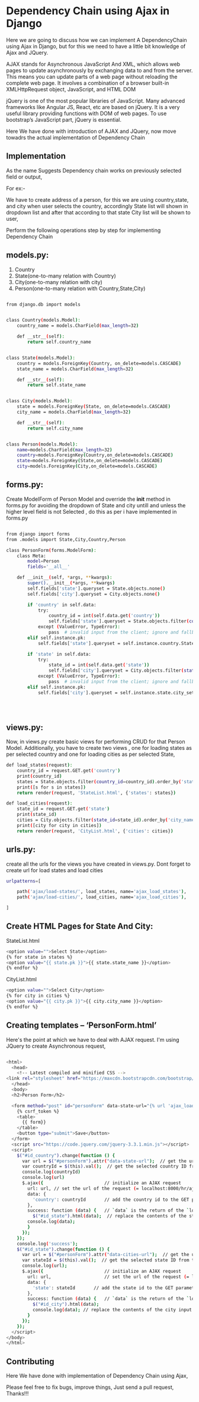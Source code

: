 

# Dependency Chain using Ajax in Django

Here we are going to discuss how we can implement A DependencyChain using Ajax in Django, but for this we need to have a little bit knowledge of Ajax and JQuery.

AJAX stands for Asynchronous JavaScript And XML, which allows web pages to update asynchronously by exchanging data to and from the server. 
This means you can update parts of a web page without reloading the complete web page. It involves a combination of a browser built-in XMLHttpRequest object, 
JavaScript, and HTML DOM

jQuery is one of the most popular libraries of JavaScript. Many advanced frameworks like Angular JS, React, etc are based on jQuery. It is a very useful library providing functions with DOM of web pages. To use bootstrap’s JavaScript part, jQuery is essential.

Here We have done with introduction of AJAX and JQuery, now move towadrs the actual implementation of Dependency Chain



## Implementation


As the name Suggests Dependency chain works on previously selected field or output,

For ex:-

We have to create address of a person, for this we are using country,state, and city 
when user selects the country, accordingly State list will shown in dropdown list and after that according to that state City list will be shown to user,


Perform the following operations step by step for implementing Dependency Chain


  
## models.py:

1. Country
2. State(one-to-many relation with Country)
3. City(one-to-many relation with city)
4. Person(one-to-many relation with Country,State,City)

```bash

from django.db import models


class Country(models.Model):
    country_name = models.CharField(max_length=32)

    def __str__(self):
        return self.country_name


class State(models.Model):
    country = models.ForeignKey(Country, on_delete=models.CASCADE)
    state_name = models.CharField(max_length=32)

    def __str__(self):
        return self.state_name


class City(models.Model):
    state = models.ForeignKey(State, on_delete=models.CASCADE)
    city_name = models.CharField(max_length=32)

    def __str__(self):
        return self.city_name


class Person(models.Model):
    name=models.CharField(max_length=32)
    country=models.ForeignKey(Country,on_delete=models.CASCADE)
    state=models.ForeignKey(State,on_delete=models.CASCADE)
    city=models.ForeignKey(City,on_delete=models.CASCADE)
```



## forms.py:

Create ModelForm of Person Model and override the __init__ method in forms.py for avoiding the dropdown of State and city untill and unless the higher level field is not Selected ,
do this as per i have implemented in forms.py

```bash

from django import forms
from .models import State,City,Country,Person

class PersonForm(forms.ModelForm):
    class Meta:
        model=Person
        fields='__all__'

    def __init__(self, *args, **kwargs):
        super().__init__(*args, **kwargs)
        self.fields['state'].queryset = State.objects.none()
        self.fields['city'].queryset = City.objects.none()

        if 'country' in self.data:
            try:
                country_id = int(self.data.get('country'))
                self.fields['state'].queryset = State.objects.filter(country_id=country_id).order_by('state_name')
            except (ValueError, TypeError):
                pass  # invalid input from the client; ignore and fallback to empty City queryset
        elif self.instance.pk:
            self.fields['state'].queryset = self.instance.country.State_set.order_by('country_name')

        if 'state' in self.data:
            try:
                state_id = int(self.data.get('state'))
                self.fields['city'].queryset = City.objects.filter(state_id=state_id).order_by('city_name')
            except (ValueError, TypeError):
                pass  # invalid input from the client; ignore and fallback to empty City queryset
        elif self.instance.pk:
            self.fields['city'].queryset = self.instance.state.city_set.order_by('state_name')

    
        

```


## views.py:

Now, in views.py create basic views for performing CRUD for that Person Model. 
Additionally, you have to create two views , one for loading states as per selected country and one for loading cities as per selected State,

```bash
def load_states(request):
    country_id = request.GET.get('country')
    print(country_id)
    states = State.objects.filter(country_id=country_id).order_by('state_name')
    print([s for s in states])
    return render(request, 'StateList.html', {'states': states})

def load_cities(request):
    state_id = request.GET.get('state')
    print(state_id)
    cities = City.objects.filter(state_id=state_id).order_by('city_name')
    print([city for city in cities])
    return render(request, 'CityList.html', {'cities': cities})

```

## urls.py:

create all the urls for the views you have created in views.py.
Dont forget to create url for load states and load cities
  
```bash
urlpatterns=[

    path('ajax/load-states/', load_states, name='ajax_load_states'),
    path('ajax/load-cities/', load_cities, name='ajax_load_cities'),

]
``` 


## Create HTML Pages for State And City:

StateList.html

```bash
<option value="">Select State</option>
{% for state in states %}
<option value="{{ state.pk }}">{{ state.state_name }}</option>
{% endfor %}
```


CityList.html

```bash
<option value="">Select City</option>
{% for city in cities %}
<option value="{{ city.pk }}">{{ city.city_name }}</option>
{% endfor %}
```


## Creating templates – ‘PersonForm.html’

Here's the point at which we have to deal with AJAX request.
I'm using JQuery to create Asynchronous request,

```bash

<html>
  <head>
    <!-- Latest compiled and minified CSS -->
<link rel="stylesheet" href="https://maxcdn.bootstrapcdn.com/bootstrap/4.5.2/css/bootstrap.min.css">
  </head>
  <body>
  <h2>Person Form</h2>

  <form method="post" id="personForm" data-state-url="{% url 'ajax_load_states' %}" data-cities-url="{% url 'ajax_load_cities' %}" >
    {% csrf_token %}
    <table>
      {{ form}}
    </table>
    <button type="submit">Save</button>
  </form> 
  <script src="https://code.jquery.com/jquery-3.3.1.min.js"></script>
  <script>
    $("#id_country").change(function () {
      var url = $("#personForm").attr("data-state-url");  // get the url of the `load_states` view
      var countryId = $(this).val();  // get the selected country ID from the HTML input
      console.log(countryId)
      console.log(url)
      $.ajax({                       // initialize an AJAX request
        url: url, // set the url of the request (= localhost:8000/hr/ajax/load-states/)
        data: {
          'country': countryId       // add the country id to the GET parameters
        },
        success: function (data) {   // `data` is the return of the `load_states` view function
          $("#id_state").html(data);  // replace the contents of the state input with the data that came from the server
        console.log(data);
        }
      });
    });
    console.log('success');
    $("#id_state").change(function () {
      var url = $("#personForm").attr("data-cities-url");  // get the url of the `load_cities` view
      var stateId = $(this).val();  // get the selected state ID from the HTML input
      console.log(url);
      $.ajax({                       // initialize an AJAX request
        url: url,                    // set the url of the request (= localhost:8000/hr/ajax/load-cities/)
        data: {
          'state': stateId       // add the state id to the GET parameters
        },
        success: function (data) {   // `data` is the return of the `load_cities` view function
          $("#id_city").html(data); 
          console.log(data); // replace the contents of the city input with the data that came from the server
        }
      });
    });
  </script>
</body>
</html>

```


## Contributing

Here We have done with implementation of Dependency Chain using Ajax,

Please feel free to fix bugs, improve things, Just send a pull request, Thanks!!!

